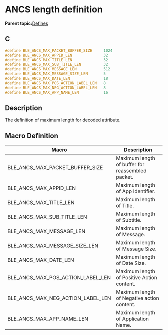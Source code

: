 # ANCS length definition

**Parent topic:**[Defines](GUID-F42E97B2-50CB-42D3-86DB-8A3CDD992D8C.md)

## C

```c
#define BLE_ANCS_MAX_PACKET_BUFFER_SIZE     1024
#define BLE_ANCS_MAX_APPID_LEN              32
#define BLE_ANCS_MAX_TITLE_LEN              32
#define BLE_ANCS_MAX_SUB_TITLE_LEN          32
#define BLE_ANCS_MAX_MESSAGE_LEN            512
#define BLE_ANCS_MAX_MESSAGE_SIZE_LEN       5
#define BLE_ANCS_MAX_DATE_LEN               18
#define BLE_ANCS_MAX_POS_ACTION_LABEL_LEN   8
#define BLE_ANCS_MAX_NEG_ACTION_LABEL_LEN   8
#define BLE_ANCS_MAX_APP_NAME_LEN           16
```

## Description

The definition of maximum length for decoded attribute.

## Macro Definition

|Macro|Description|
|-----|-----------|
|BLE\_ANCS\_MAX\_PACKET\_BUFFER\_SIZE|Maximum length of buffer for reassembled packet.|
|BLE\_ANCS\_MAX\_APPID\_LEN|Maximum length of App Identifier.|
|BLE\_ANCS\_MAX\_TITLE\_LEN|Maximum length of Title.|
|BLE\_ANCS\_MAX\_SUB\_TITLE\_LEN|Maximum length of Subtitle.|
|BLE\_ANCS\_MAX\_MESSAGE\_LEN|Maximum length of Message.|
|BLE\_ANCS\_MAX\_MESSAGE\_SIZE\_LEN|Maximum length of Message Size.|
|BLE\_ANCS\_MAX\_DATE\_LEN|Maximum length of Date Size.|
|BLE\_ANCS\_MAX\_POS\_ACTION\_LABEL\_LEN|Maximum length of Positive Action content.|
|BLE\_ANCS\_MAX\_NEG\_ACTION\_LABEL\_LEN|Maximum length of Negative action content.|
|BLE\_ANCS\_MAX\_APP\_NAME\_LEN|Maximum length of Application Name.|

